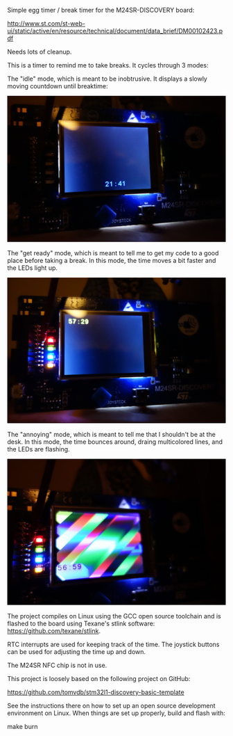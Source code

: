 Simple egg timer / break timer for the M24SR-DISCOVERY board:

http://www.st.com/st-web-ui/static/active/en/resource/technical/document/data_brief/DM00102423.pdf

Needs lots of cleanup.

This is a timer to remind me to take breaks. It cycles through 3 modes:

The "idle" mode, which is meant to be inobtrusive. It displays a slowly moving countdown until breaktime:

![](https://github.com/rogerdahl/m24sr-discovery-egg-timer/blob/master/images/idle.jpg)

The "get ready" mode, which is meant to tell me to get my code to a good place
before taking a break. In this mode, the time moves a bit faster and the LEDs
light up.

![](https://github.com/rogerdahl/m24sr-discovery-egg-timer/blob/master/images/move_soon.jpg)

The "annoying" mode, which is meant to tell me that I shouldn't be at the desk. In this mode, the
time bounces around, draing multicolored lines, and the LEDs are flashing.

![](https://github.com/rogerdahl/m24sr-discovery-egg-timer/blob/master/images/annoying.jpg)

The project compiles on Linux using the GCC open source toolchain and is flashed
to the board using Texane's stlink software: https://github.com/texane/stlink.

RTC interrupts are used for keeping track of the time. The joystick buttons can
be used for adjusting the time up and down.

The M24SR NFC chip is not in use.

This project is loosely based on the following project on GitHub:

https://github.com/tomvdb/stm32l1-discovery-basic-template

See the instructions there on how to set up an open source development
environment on Linux. When things are set up properly, build and flash with:

make burn
